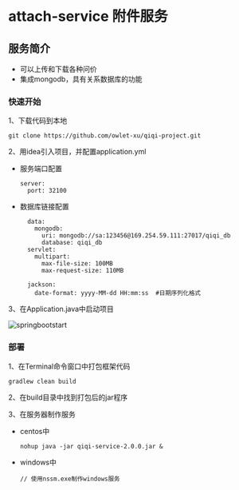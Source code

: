 # attach-service 附件服务

## 服务简介

+ 可以上传和下载各种问价
+ 集成mongodb，具有关系数据库的功能

### 快速开始

1、下载代码到本地

```
git clone https://github.com/owlet-xu/qiqi-project.git
```

2、用idea引入项目，并配置application.yml

- 服务端口配置

  ```
  server:
    port: 32100 
  ```

- 数据库链接配置

  ```
    data:
      mongodb:
        uri: mongodb://sa:123456@169.254.59.111:27017/qiqi_db
        database: qiqi_db
    servlet:
      multipart:
        max-file-size: 100MB
        max-request-size: 110MB
  
    jackson:
      date-format: yyyy-MM-dd HH:mm:ss  #日期序列化格式
  ```

3、在Application.java中启动项目

![springbootstart](D:/Code%20Github/qiqi-project/qiqi-service/docs/imgs/springbootstart.jpg "springbootstart")



### 部署

1、在Terminal命令窗口中打包框架代码

```
gradlew clean build
```

2、在build目录中找到打包后的jar程序

3、在服务器制作服务

- centos中

  ```
  nohup java -jar qiqi-service-2.0.0.jar &
  ```

- windows中

  ```
  // 使用nssm.exe制作windows服务
  ```

  

  


